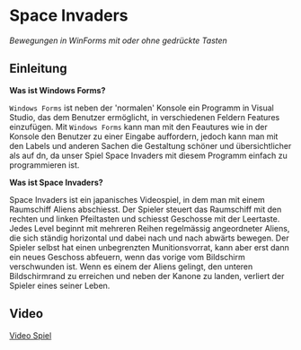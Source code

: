 # Space Invaders

_Bewegungen in WinForms mit oder ohne gedrückte Tasten_

## Einleitung

__Was ist Windows Forms?__

`Windows Forms` ist neben der 'normalen' Konsole ein Programm in Visual Studio, das dem Benutzer ermöglicht, in verschiedenen Feldern Features einzufügen. Mit `Windows Forms` kann man mit den Feautures wie in der Konsole den Benutzer zu einer Eingabe auffordern, jedoch kann man mit den Labels und anderen Sachen die Gestaltung schöner und übersichtlicher als auf dn, da unser Spiel Space Invaders mit diesem Programm einfach zu programmieren ist.

__Was ist Space Invaders?__

Space Invaders ist ein japanisches Videospiel, in dem man mit einem Raumschiff Aliens abschiesst. Der Spieler steuert das Raumschiff mit den rechten und linken Pfeiltasten und schiesst Geschosse mit der Leertaste. Jedes Level beginnt mit mehreren Reihen regelmässig angeordneter Aliens, die sich ständig horizontal und dabei nach und nach abwärts bewegen. Der Spieler selbst hat einen unbegrenzten Munitionsvorrat, kann aber erst dann ein neues Geschoss abfeuern, wenn das vorige vom Bildschirm verschwunden ist. Wenn es einem der Aliens gelingt, den unteren Bildschirmrand zu erreichen und neben der Kanone zu landen, verliert der Spieler eines seiner Leben.

## Video

[Video Spiel](https://youtu.be/9mdL8u5yNGg "Video Spiel")

